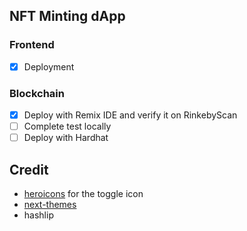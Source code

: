 ## **NFT Minting dApp**

### **Frontend**

-   [x] Deployment

### **Blockchain**

-   [x] Deploy with Remix IDE and verify it on RinkebyScan
-   [ ] Complete test locally
-   [ ] Deploy with Hardhat

## Credit

-   [heroicons](https://heroicons.com/) for the toggle icon
-   [next-themes](https://github.com/pacocoursey/next-themes)
-   hashlip
